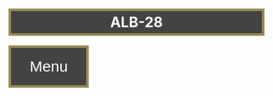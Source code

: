 <!DOCTYPE html>
<html>      
<head>
    <style>
.boutonmenuprincipal {
background-color: rgba(24, 24, 24, 0.808);
color: rgb(255, 255, 255);
border: solid 5px rgb(150, 140, 85);
cursor: pointer;
padding:20px;
margin-top:0px;
font-size: 30px;
}
.boutonmenuprincipal:hover {
background-color: rgba(24, 24, 24, 0.808);
}
.dropdown {
position: relative;
display: inline-block;
}
.dropdown-child {
display: none;
background-color: rgba(24, 24, 24, 0.808);
min-width: 50px;
}
.dropdown-child a {
color: white;
padding: 20px;
text-decoration: none;
display: block;
}
.dropdown:hover .dropdown-child {
display: block;
}
.bordure2{
border: solid 5px rgb(150, 140, 85);
background-color: #201d1d;
font-size: 40px;
padding: 5px;
margin-left: 25px;
}
.nom{ 
border: solid 5px rgb(150, 140, 85);
background-color: rgba(24, 24, 24, 0.808);
padding:5px;
position:unset;
}
.encadrer{
border: solid 2px rgb(150, 140, 85);
padding: 5px;
background-color: rgba(0, 0, 0, 0.233);
border-radius: 10px;
margin-left: auto;
margin-right: auto;
width:6em;
}
.produit{
  border: solid 5px rgb(150, 140, 85);
  display: inline-block;
  width: 1000px;
  height: 1050px;
  padding: 20px;
  margin-left: 300px;
  margin-right:300px;
}
.pnom{
  border: solid 3px rgb(150,140,85);
  width: 170px;
  height:30px;
  padding: 3px;
  margin: 5px;
  display:inline-flex;
  justify-content: center;
  margin-left: 74px;
  margin-right: 74px;
  margin-bottom: 10px;
  margin-top: 10px;
  }
.rectangle{
border: solid 5px rgb(150, 140, 85);
display:inline-block ;
justify-content: center;
margin-left: 200px;
margin-right: 200px;
padding: 0px;
width: auto;
}
.ligne{
border:solid 5px rgb(150,140,85);
display: inline;
justify-items: center;
width: auto;
height: auto;
padding:auto;
}
img.fd1,
img.fd2,
img.fd3 {
  border: solid 5px rgb(255, 255, 255);
  width: 170px;
  height:250px;
  padding: 3px;
  margin: 5px;
  display:inline-flex;
  justify-content: center;
  margin-left: 72px;
  margin-right: 72px;
  margin-bottom: 5px;
  margin-top: 15px;
}
</style>
    <h1 class=nom style="color:rgb(255, 255, 255);"  font-weight=bold  align = "center"> ALB-28  </h1>
    <div class="dropdown">
        <button class="boutonmenuprincipal">&nbsp;&nbsp;Menu&nbsp;&nbsp;</button>
        <div class="dropdown-child">
        <a href="modelesite.html">Nos poduits</a>
        <a href="test2.html">Se connecter</a>
        <a href="test1.html">S'inscrire</a>
        <a href="test1.htmls">Nous contacter</a>
        </div>
    </div>
    <meta charset="utf-8">
</head>
<body background="flo.jpg">
<br><br>
</body>
</html>



